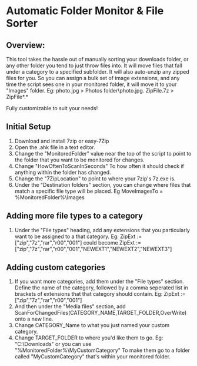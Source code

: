 # Automatic Folder Monitor & File Sorter
## Overview:

This tool takes the hassle out of manually sorting your downloads folder, or any other folder you tend to just throw files into.
It will move files that fall under a category to a specified subfolder. It will also auto-unzip any zipped files for you.
So you can assign a bulk set of image extensions, and any time the script sees one in your monitored folder, it will move it to your "Images" folder.
Eg: photo.jpg > Photos folder\photo.jpg. ZipFile.7z > ZipFile\*.*

Fully customizable to suit your needs!


## Initial Setup
1. Download and install 7zip or easy-7Zip
2. Open the .ahk file in a text editor.
3. Change the "MonitoredFolder" value near the top of the script to point to the folder that you want to be monitored for changes.
4. Change "HowOftenToScanInSeconds" To how often it should check if anything within the folder has changed.
5. Change the "7ZipLocation" to point to where your 7zip's 7z.exe is.
6. Under the "Destination folders" section, you can change where files that match a specific file type will be placed. Eg MoveImagesTo = %MonitoredFolder%\Images

## Adding more file types to a category
1. Under the "File types" heading, add any extensions that you particularly want to be assigned to a that category. Eg:	ZipExt := ["zip","7z","rar","r00","001"] could become 		ZipExt := ["zip","7z","rar","r00","001","NEWEXT1","NEWEXT2","NEWEXT3"]

## Adding custom categories
1. If you want more categories, add them under the "File types" section. Define the name of the category, followed by a comma seperated list in brackets of extensions that that category should contain. Eg: ZipExt := ["zip","7z","rar","r00","001"]
2. And then under the "Media files" section, add	ScanForChangedFiles(CATEGORY_NAME,TARGET_FOLDER,OverWrite) onto a new line.
3. Change CATEGORY_Name to what you just named your custom category.
4. Change TARGET_FOLDER to where you'd like them to go. Eg: "C:\Downloads\" or you can use "%MonitoredFolder%\MyCustomCategory" To make them go to a folder called "MyCustomCategory" that's within your monitored folder.
